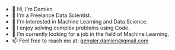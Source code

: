 - 👋 Hi, I'm Damien
- 🔭 I'm a Freelance Data Scientist.
- 👀 I'm interested in Machine Learning and Data Science.
- 🌲 I enjoy solving complex problems using Code.
- 🔭 I’m currently looking for a job in the field of Machine Learning.
- 📫 Feel free to reach me at: gengler.damien@gmail.com
<!--
**dgengler6/dgengler6** is a ✨ _special_ ✨ repository because its `README.md` (this file) appears on your GitHub profile.

Here are some ideas to get you started:

- 🔭 I’m currently working on ...
- 🌱 I’m currently learning ...
- 👯 I’m looking to collaborate on ...
- 🤔 I’m looking for help with ...
- 💬 Ask me about ...
- 📫 How to reach me: ...
- 😄 Pronouns: ...
- ⚡ Fun fact: ...
-->
